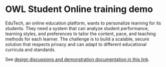 # OWL Student Online training demo

 EduTech, an online education platform, wants to personalize
 learning for its students. They need a system that can analyze student performance, learning styles, and preferences to tailor the content, pace, and teaching methods for each learner. The challenge is to build a scalable, secure solution that respects privacy and can adapt to different
 educational curricula and standards.

 See [design discussions and demonstration documentation in this link](https://jbcodeforce.github.io/owl-mooc_demo.git).